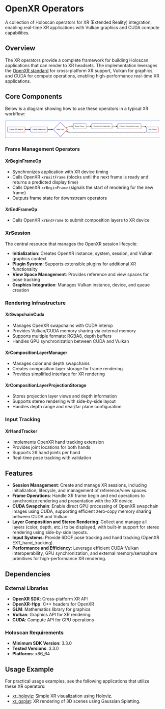 # OpenXR Operators

A collection of Holoscan operators for XR (Extended Reality) integration, enabling real-time XR applications with Vulkan graphics and CUDA compute capabilities.

## Overview

The XR operators provide a complete framework for building Holoscan applications that can render to XR headsets. The implementation leverages the [OpenXR standard](https://www.khronos.org/openxr/) for cross-platform XR support, Vulkan for graphics, and CUDA for compute operations, enabling high-performance real-time XR applications.

## Core Components

Below is a diagram showing how to use these operators in a typical XR workflow:

![Typical XR Operator Workflow](doc/xr-diagram.png)

### Frame Management Operators

#### XrBeginFrameOp

- Synchronizes application with XR device timing
- Calls OpenXR `xrWaitFrame` (blocks until the next frame is ready and returns a predicted display time)
- Calls OpenXR `xrBeginFrame` (signals the start of rendering for the new frame)
- Outputs frame state for downstream operators

#### XrEndFrameOp

- Calls OpenXR `xrEndFrame` to submit composition layers to XR device

### XrSession

The central resource that manages the OpenXR session lifecycle:

- **Initialization**: Creates OpenXR instance, system, session, and Vulkan graphics context
- **Plugin System**: Supports extensible plugins for additional XR functionality
- **View Space Management**: Provides reference and view spaces for pose tracking
- **Graphics Integration**: Manages Vulkan instance, device, and queue creation

### Rendering Infrastructure

#### XrSwapchainCuda

- Manages OpenXR swapchains with CUDA interop
- Provides Vulkan/CUDA memory sharing via external memory
- Supports multiple formats: RGBA8, depth buffers
- Handles GPU synchronization between CUDA and Vulkan

#### XrCompositionLayerManager

- Manages color and depth swapchains
- Creates composition layer storage for frame rendering
- Provides simplified interface for XR rendering

#### XrCompositionLayerProjectionStorage

- Stores projection layer views and depth information
- Supports stereo rendering with side-by-side layout
- Handles depth range and near/far plane configuration

### Input Tracking

#### XrHandTracker

- Implements OpenXR hand tracking extension
- Provides joint locations for both hands
- Supports 26 hand joints per hand
- Real-time pose tracking with validation

## Features


- **Session Management**: Create and manage XR sessions, including initialization, lifecycle, and management of reference/view spaces.
- **Frame Operations**: Handle XR frame begin and end operations to synchronize rendering and presentation with the XR device.
- **CUDA Swapchain**: Enable direct GPU processing of OpenXR swapchain images using CUDA, supporting efficient zero-copy memory sharing between CUDA and Vulkan.
- **Layer Composition and Stereo Rendering**: Collect and manage all layers (color, depth, etc.) to be displayed, with built-in support for stereo rendering using side-by-side layouts.
- **Input Systems**: Provide 6DOF pose tracking and hand tracking (OpenXR EXT_hand_tracking).
- **Performance and Efficiency**: Leverage efficient CUDA-Vulkan interoperability, GPU synchronization, and external memory/semaphore primitives for high-performance XR rendering.

## Dependencies

### External Libraries

- **OpenXR SDK**: Cross-platform XR API
- **OpenXR-Hpp**: C++ headers for OpenXR
- **GLM**: Mathematics library for graphics
- **Vulkan**: Graphics API for XR rendering
- **CUDA**: Compute API for GPU operations

### Holoscan Requirements

- **Minimum SDK Version**: 3.3.0
- **Tested Versions**: 3.3.0
- **Platforms**: x86_64

## Usage Example


For practical usage examples, see the following applications that utilize these XR operators:

- [xr_holoviz](../../applications/xr_holoviz/README.md): Simple XR visualization using Holoviz.
- [xr_gsplat](../../applications/xr_gsplat/README.md): XR rendering of 3D scenes using Gaussian Splatting.

